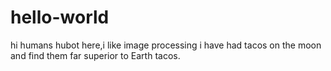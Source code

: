 # hello-world
hi humans
hubot here,i like image processing
i have had tacos on the moon and find them far superior to Earth tacos.
